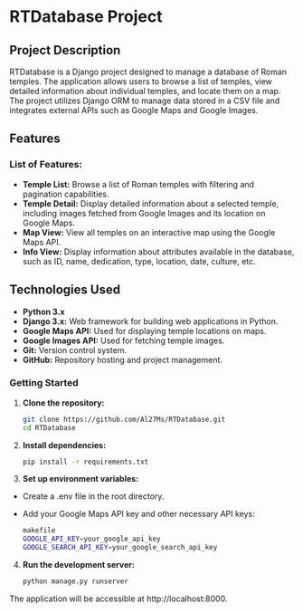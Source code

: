 # RTDatabase Project

## Project Description

RTDatabase is a Django project designed to manage a database of Roman temples. The application allows users to browse a list of temples, view detailed information about individual temples, and locate them on a map. The project utilizes Django ORM to manage data stored in a CSV file and integrates external APIs such as Google Maps and Google Images.

## Features

### List of Features:
- **Temple List:** Browse a list of Roman temples with filtering and pagination capabilities.
- **Temple Detail:** Display detailed information about a selected temple, including images fetched from Google Images and its location on Google Maps.
- **Map View:** View all temples on an interactive map using the Google Maps API.
- **Info View:** Display information about attributes available in the database, such as ID, name, dedication, type, location, date, culture, etc.

## Technologies Used

- **Python 3.x**
- **Django 3.x:** Web framework for building web applications in Python.
- **Google Maps API:** Used for displaying temple locations on maps.
- **Google Images API:** Used for fetching temple images.
- **Git:** Version control system.
- **GitHub:** Repository hosting and project management.

### Getting Started

1. **Clone the repository:**

   ```bash
   git clone https://github.com/Al27Ms/RTDatabase.git
   cd RTDatabase
   ```

2. **Install dependencies:**

   ```bash
   pip install -r requirements.txt
   ```

3. **Set up environment variables:**

- Create a .env file in the root directory.

- Add your Google Maps API key and other necessary API keys:

   ```bash
   makefile
   GOOGLE_API_KEY=your_google_api_key
   GOOGLE_SEARCH_API_KEY=your_google_search_api_key
   ```
4. **Run the development server:**

   ```bash
   python manage.py runserver
   ```
The application will be accessible at http://localhost:8000.
